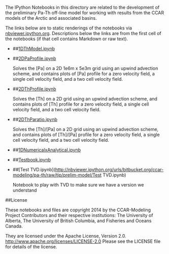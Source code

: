 The IPython Notebooks in this directory are related to the
development of the preliminary Pa-Th off-line model for working with
results from the CCAR models of the Arctic and associated basins.

The links below are to static renderings of the notebooks via
[nbviewer.ipython.org](http://nbviewer.ipython.org/).
Descriptions below the links are from the first cell of the notebooks
(if that cell contains Markdown or raw text).

* ##[1DThModel.ipynb](http://nbviewer.ipython.org/urls/bitbucket.org/ccar-modeling/pa-th/raw/tip/prelim-model/1DThModel.ipynb)  
    
* ##[2DPaProfile.ipynb](http://nbviewer.ipython.org/urls/bitbucket.org/ccar-modeling/pa-th/raw/tip/prelim-model/2DPaProfile.ipynb)  
    
    Solves the [Pa] on a 2D 1e6m x 5e3m grid using an upwind advection scheme, and contains plots of [Pa] profile for a zero velocity field, a single cell velocity field, and a two cell velocity field.  

* ##[2DThProfile.ipynb](http://nbviewer.ipython.org/urls/bitbucket.org/ccar-modeling/pa-th/raw/tip/prelim-model/2DThProfile.ipynb)  
    
    Solves the [Th] on a 2D grid using an upwind advection scheme, and contains plots of [Th] profile for a zero velocity field, a single cell velocity field, and a two cell velocity field.  

* ##[2DThParatio.ipynb](http://nbviewer.ipython.org/urls/bitbucket.org/ccar-modeling/pa-th/raw/tip/prelim-model/2DThParatio.ipynb)  
    
    Solves the [Th]/[Pa] on a 2D grid using an upwind advection scheme, and contains plots of [Th]/[Pa] profile for a zero velocity field, a single cell velocity field, and a two cell velocity field.   

* ##[1DNumericalxAnalytical.ipynb](http://nbviewer.ipython.org/urls/bitbucket.org/ccar-modeling/pa-th/raw/tip/prelim-model/1DNumericalxAnalytical.ipynb)  
    
* ##[Testbook.ipynb](http://nbviewer.ipython.org/urls/bitbucket.org/ccar-modeling/pa-th/raw/tip/prelim-model/Testbook.ipynb)  
    
* ##[Test TVD.ipynb](http://nbviewer.ipython.org/urls/bitbucket.org/ccar-modeling/pa-th/raw/tip/prelim-model/Test TVD.ipynb)  
    
    Notebook to play with TVD to make sure we have a version we understand  


##License

These notebooks and files are copyright 2014
by the CCAR-Modeling Project Contributors
and their respective institutions: The University of Alberta,
The University of British Columbia,
and Fisheries and Oceans Canada.

They are licensed under the Apache License, Version 2.0.
http://www.apache.org/licenses/LICENSE-2.0
Please see the LICENSE file for details of the license.
